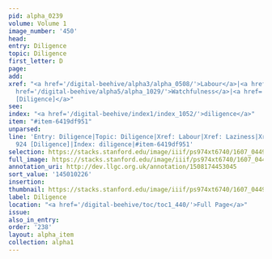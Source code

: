 ```yaml
---
pid: alpha_0239
volume: Volume 1
image_number: '450'
head:
entry: Diligence
topic: Diligence
first_letter: D
page:
add:
xref: "<a href='/digital-beehive/alpha3/alpha_0508/'>Labour</a>|<a href='/digital-beehive/alpha3/alpha_0526/'>Laziness</a>|<a
  href='/digital-beehive/alpha5/alpha_1029/'>Watchfulness</a>|<a href='/digital-beehive/num4/num_1226/'>924
  [Diligence]</a>"
see:
index: "<a href='/digital-beehive/index1/index_1052/'>diligence</a>"
item: "#item-6419df951"
unparsed:
line: 'Entry: Diligence|Topic: Diligence|Xref: Labour|Xref: Laziness|Xref: Watchfulness|Xref:
  924 [Diligence]|Index: diligence|#item-6419df951'
selection: https://stacks.stanford.edu/image/iiif/ps974xt6740/1607_0449/834,226,2945,631/full/0/default.jpg
full_image: https://stacks.stanford.edu/image/iiif/ps974xt6740/1607_0449/full/full/0/default.jpg
annotation_uri: http://dev.llgc.org.uk/annotation/1508174453045
sort_value: '145010226'
insertion:
thumbnail: https://stacks.stanford.edu/image/iiif/ps974xt6740/1607_0449/834,226,600,180/250,/0/default.jpg
label: Diligence
location: "<a href='/digital-beehive/toc/toc1_440/'>Full Page</a>"
issue:
also_in_entry:
order: '238'
layout: alpha_item
collection: alpha1
---
```

